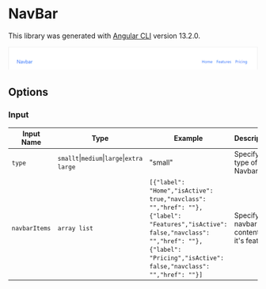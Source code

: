 # NavBar

This library was generated with [Angular CLI](https://github.com/angular/angular-cli) version 13.2.0.

<p align="left">
<img src="../../assets/navbar.png" alt="button"/>
<p/>

## Options
### Input
<!-- prettier-ignore -->
| Input Name                  | Type                             |Example| Description                                                                  |
| --------------------------- | -------------------------------- |------------| ---------------------------------------------------------------------------- |
| `type`                      | `smallt`\|`medium`\|`large`\|`extra large`                          |"small"|Specify the type of the Navbar
| `navbarItems`               | `array list`                          | `[{"label": "Home","isActive": true,"navclass": "","href": ""},{"label": "Features","isActive":` `false,"navclass": "","href": ""},{"label": "Pricing","isActive": false,"navclass": "","href": ""}]`|Specify the navbar content and it's features |
